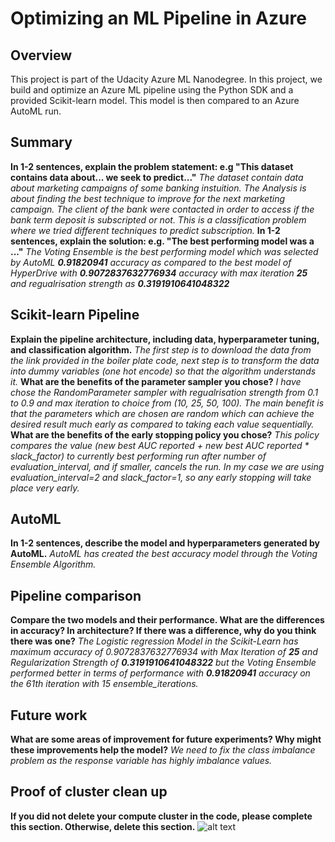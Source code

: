 # Optimizing an ML Pipeline in Azure

## Overview
This project is part of the Udacity Azure ML Nanodegree.
In this project, we build and optimize an Azure ML pipeline using the Python SDK and a provided Scikit-learn model.
This model is then compared to an Azure AutoML run.

## Summary
**In 1-2 sentences, explain the problem statement: e.g "This dataset contains data about... we seek to predict..."**
*The dataset contain data about marketing campaigns of some banking instuition. The Analysis is about finding the best technique to improve for the next marketing campaign. The client of the bank were contacted in order to access if the bank term deposit is subscripted or not. This is a classification problem where we tried different techniques to predict subscription.*
**In 1-2 sentences, explain the solution: e.g. "The best performing model was a ..."**
*The Voting Ensemble is the best performing model which was selected by AutoML **0.91820941** accuracy as compared to the best model of HyperDrive with **0.9072837632776934** accuracy with max iteration **25** and regualrisation strength as **0.3191910641048322*** 
## Scikit-learn Pipeline
**Explain the pipeline architecture, including data, hyperparameter tuning, and classification algorithm.**
*The first step is to download the data from the link provided in the boiler plate code, next step is to transform the data into dummy variables (one hot encode) so that the algorithm understands it.*
**What are the benefits of the parameter sampler you chose?**
*I have chose the RandomParameter sampler with regualrisation strength from 0.1 to 0.9 and max iteration to choice from (10, 25, 50, 100). The main benefit is that the parameters which are chosen are random which can achieve the desired result much early as compared to taking each value sequentially.*
**What are the benefits of the early stopping policy you chose?**
*This policy compares the value (new best AUC reported + new best AUC reported * slack_factor) to currently best performing run after number of evaluation_interval, and if smaller, cancels the run. In my case we are using evaluation_interval=2 and slack_factor=1, so any early stopping will take place very early.*
## AutoML
**In 1-2 sentences, describe the model and hyperparameters generated by AutoML.**
*AutoML has created the best accuracy model through the Voting Ensemble Algorithm.*
## Pipeline comparison
**Compare the two models and their performance. What are the differences in accuracy? In architecture? If there was a difference, why do you think there was one?**
*The Logistic regression Model in the Scikit-Learn has maximum accuracy of 0.9072837632776934 with Max Iteration of **25** and Regularization Strength of **0.3191910641048322** but the Voting Ensemble performed better in terms of performance with **0.91820941** accuracy on the 61th iteration with 15 ensemble_iterations.* 
## Future work
**What are some areas of improvement for future experiments? Why might these improvements help the model?**
*We need to fix the class imbalance problem as the response variable has highly imbalance values.*
## Proof of cluster clean up
**If you did not delete your compute cluster in the code, please complete this section. Otherwise, delete this section.**
![alt text](http://url/to/img.png)

